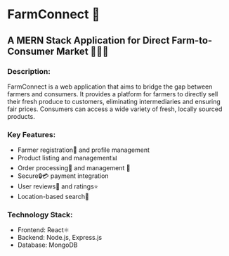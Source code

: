 # FarmConnect 🌱
## A MERN Stack Application for Direct Farm-to-Consumer Market 🧑‍🌾🚚

### Description:
FarmConnect is a web application that aims to bridge the gap between farmers and consumers. It provides a platform for farmers to directly sell their fresh produce to customers, eliminating intermediaries and ensuring fair prices. Consumers can access a wide variety of fresh, locally sourced products.

### Key Features:

- Farmer registration📝 and profile management 
- Product listing and management📊
- Order processing🛒 and management 🚚
- Secure🔒💳 payment integration
- User reviews💬 and ratings⭐
- Location-based search📍

### Technology Stack:

- Frontend: React⚛️
- Backend: Node.js, Express.js
- Database: MongoDB
